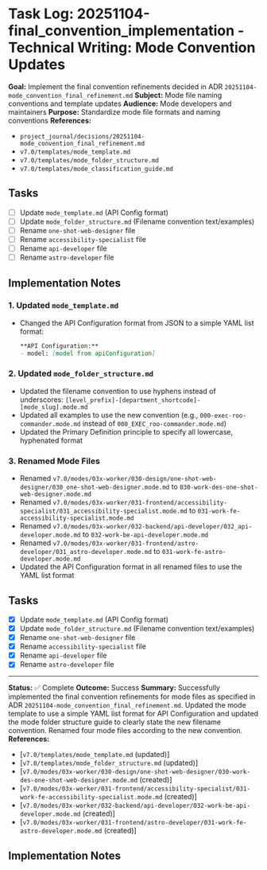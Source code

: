 # Task Log: 20251104-final_convention_implementation - Technical Writing: Mode Convention Updates

**Goal:** Implement the final convention refinements decided in ADR `20251104-mode_convention_final_refinement.md`
**Subject:** Mode file naming conventions and template updates
**Audience:** Mode developers and maintainers
**Purpose:** Standardize mode file formats and naming conventions
**References:** 
- `project_journal/decisions/20251104-mode_convention_final_refinement.md`
- `v7.0/templates/mode_template.md`
- `v7.0/templates/mode_folder_structure.md`
- `v7.0/templates/mode_classification_guide.md`

## Tasks
- [ ] Update `mode_template.md` (API Config format)
- [ ] Update `mode_folder_structure.md` (Filename convention text/examples)
- [ ] Rename `one-shot-web-designer` file
- [ ] Rename `accessibility-specialist` file
- [ ] Rename `api-developer` file
- [ ] Rename `astro-developer` file

## Implementation Notes

### 1. Updated `mode_template.md`
- Changed the API Configuration format from JSON to a simple YAML list format:
  ```markdown
  **API Configuration:**
  - model: [model from apiConfiguration]
  ```

### 2. Updated `mode_folder_structure.md`
- Updated the filename convention to use hyphens instead of underscores: `[level_prefix]-[department_shortcode]-[mode_slug].mode.md`
- Updated all examples to use the new convention (e.g., `000-exec-roo-commander.mode.md` instead of `000_EXEC_roo-commander.mode.md`)
- Updated the Primary Definition principle to specify all lowercase, hyphenated format

### 3. Renamed Mode Files
- Renamed `v7.0/modes/03x-worker/030-design/one-shot-web-designer/030_one-shot-web-designer.mode.md` to `030-work-des-one-shot-web-designer.mode.md`
- Renamed `v7.0/modes/03x-worker/031-frontend/accessibility-specialist/031_accessibility-specialist.mode.md` to `031-work-fe-accessibility-specialist.mode.md`
- Renamed `v7.0/modes/03x-worker/032-backend/api-developer/032_api-developer.mode.md` to `032-work-be-api-developer.mode.md`
- Renamed `v7.0/modes/03x-worker/031-frontend/astro-developer/031_astro-developer.mode.md` to `031-work-fe-astro-developer.mode.md`
- Updated the API Configuration format in all renamed files to use the YAML list format

## Tasks
- [x] Update `mode_template.md` (API Config format)
- [x] Update `mode_folder_structure.md` (Filename convention text/examples)
- [x] Rename `one-shot-web-designer` file
- [x] Rename `accessibility-specialist` file
- [x] Rename `api-developer` file
- [x] Rename `astro-developer` file

---
**Status:** ✅ Complete
**Outcome:** Success
**Summary:** Successfully implemented the final convention refinements for mode files as specified in ADR `20251104-mode_convention_final_refinement.md`. Updated the mode template to use a simple YAML list format for API Configuration and updated the mode folder structure guide to clearly state the new filename convention. Renamed four mode files according to the new convention.
**References:** 
- [`v7.0/templates/mode_template.md` (updated)]
- [`v7.0/templates/mode_folder_structure.md` (updated)]
- [`v7.0/modes/03x-worker/030-design/one-shot-web-designer/030-work-des-one-shot-web-designer.mode.md` (created)]
- [`v7.0/modes/03x-worker/031-frontend/accessibility-specialist/031-work-fe-accessibility-specialist.mode.md` (created)]
- [`v7.0/modes/03x-worker/032-backend/api-developer/032-work-be-api-developer.mode.md` (created)]
- [`v7.0/modes/03x-worker/031-frontend/astro-developer/031-work-fe-astro-developer.mode.md` (created)]
## Implementation Notes